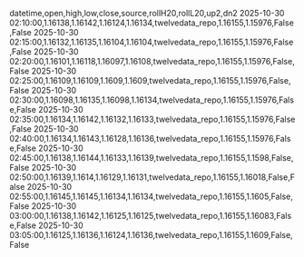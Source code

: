datetime,open,high,low,close,source,rollH20,rollL20,up2,dn2
2025-10-30 02:10:00,1.16138,1.16142,1.16124,1.16134,twelvedata_repo,1.16155,1.15976,False,False
2025-10-30 02:15:00,1.16132,1.16135,1.16104,1.16104,twelvedata_repo,1.16155,1.15976,False,False
2025-10-30 02:20:00,1.16101,1.16118,1.16097,1.16108,twelvedata_repo,1.16155,1.15976,False,False
2025-10-30 02:25:00,1.16109,1.16109,1.1609,1.1609,twelvedata_repo,1.16155,1.15976,False,False
2025-10-30 02:30:00,1.16098,1.16135,1.16098,1.16134,twelvedata_repo,1.16155,1.15976,False,False
2025-10-30 02:35:00,1.16134,1.16142,1.16132,1.16133,twelvedata_repo,1.16155,1.15976,False,False
2025-10-30 02:40:00,1.16134,1.16143,1.16128,1.16136,twelvedata_repo,1.16155,1.15976,False,False
2025-10-30 02:45:00,1.16138,1.16144,1.16133,1.16139,twelvedata_repo,1.16155,1.1598,False,False
2025-10-30 02:50:00,1.16139,1.1614,1.16129,1.16131,twelvedata_repo,1.16155,1.16018,False,False
2025-10-30 02:55:00,1.16145,1.16145,1.16134,1.16134,twelvedata_repo,1.16155,1.1605,False,False
2025-10-30 03:00:00,1.16138,1.16142,1.16125,1.16125,twelvedata_repo,1.16155,1.16083,False,False
2025-10-30 03:05:00,1.16125,1.16136,1.16124,1.16136,twelvedata_repo,1.16155,1.1609,False,False
